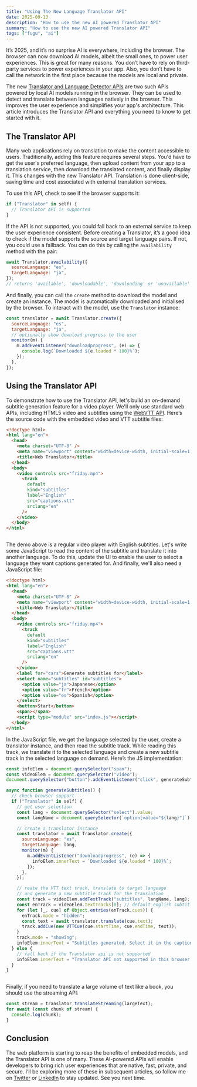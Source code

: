 ```yaml
---
title: "Using The New Language Translator API"
date: 2025-09-13
description: "How to use the new AI powered Translator API"
summary: "How to use the new AI powered Translator API"
tags: ["fugu", "ai"]
---
```


It’s 2025, and it’s no surprise AI is everywhere, including the browser. The browser can now download AI models, albeit the small ones, to power user experiences. This is great for many reasons. You don’t have to rely on third-party services to power experiences in your app. Also, you don’t have to call the network in the first place because the models are local and private.

The new [Translator and Language Detector APIs](https://developer.mozilla.org/en-US/docs/Web/API/Translator_and_Language_Detector_APIs) are two such APIs powered by local AI models running in the browser. They can be used to detect and translate between languages natively in the browser. This improves the user experience and simplifies your app's architecture. This article introduces the Translator API and everything you need to know to get started with it.

## The Translator API

Many web applications rely on translation to make the content accessible to users. Traditionally, adding this feature requires several steps. You'd have to get the user's preferred language, then upload content from your app to a translation service, then download the translated content, and finally display it. This changes with the new Translator API. Translation is done client-side, saving time and cost associated with external translation services.

To use this API, check to see if the browser supports it:

```jsx
if ("Translator" in self) {
  // Translator API is supported
}
```

If the API is not supported, you could fall back to an external service to keep the user experience consistent. Before creating a Translator, it’s a good idea to check if the model supports the source and target language pairs. If not, you could use a fallback. You can do this by calling the `availability` method with the pair:

```jsx
await Translator.availability({
  sourceLanguage: "es",
  targetLanguage: "ja",
});
// returns 'available', 'downloadable', 'downloading' or 'unavailable'
```

And finally, you can call the `create` method to download the model and create an instance. The model is automatically downloaded and initialised by the browser. To interact with the model, use the `Translator` instance:

```jsx
const translator = await Translator.create({
  sourceLanguage: "es",
  targetLanguage: "ja",
  // optionally show download progress to the user
  monitor(m) {
    m.addEventListener("downloadprogress", (e) => {
      console.log(`Downloaded ${e.loaded * 100}%`);
    });
  },
});
```

## Using the Translator API

To demonstrate how to use the Translator API, let's build an on-demand subtitle generation feature for a video player. We'll only use standard web APIs, including HTML5 video and subtitles using the [WebVTT API](https://developer.mozilla.org/en-US/docs/Web/API/WebVTT_API). Here’s the source code with the embedded video and VTT subtitle files:

```html
<!doctype html>
<html lang="en">
  <head>
    <meta charset="UTF-8" />
    <meta name="viewport" content="width=device-width, initial-scale=1.0" />
    <title>Web Translator</title>
  </head>
  <body>
    <video controls src="friday.mp4">
      <track
        default
        kind="subtitles"
        label="English"
        src="captions.vtt"
        srclang="en"
      />
    </video>
  </body>
</html>
```

 <iframe src="./demo/index1.html"  style="width: 100%; border-style: none; height: 0; overflow: hidden" onload="resizeIframe(this)"></iframe>

The demo above is a regular video player with English subtitles. Let's write some JavaScript to read the content of the subtitle and translate it into another language. To do this, update the UI to enable the user to select a language they want captions generated for. And finally, we'll also need a JavaScript file:

```html
<!doctype html>
<html lang="en">
  <head>
    <meta charset="UTF-8" />
    <meta name="viewport" content="width=device-width, initial-scale=1.0" />
    <title>Web Translator</title>
  </head>
  <body>
    <video controls src="friday.mp4">
      <track
        default
        kind="subtitles"
        label="English"
        src="captions.vtt"
        srclang="en"
      />
    </video>
    <label for="cars">Generate subtitles for</label>
    <select name="subtitles" id="subtitles">
      <option value="ja">Japanese</option>
      <option value="fr">French</option>
      <option value="es">Spanish</option>
    </select>
    <button>Start</button>
    <span></span>
    <script type="module" src="index.js"></script>
  </body>
</html>
```

In the JavaScript file, we get the language selected by the user, create a translator instance, and then read the subtitle track. While reading this track, we translate it to the selected language and create a new subtitle track in the selected language on demand. Here’s the JS implementation:

```jsx
const infoElem = document.querySelector("span");
const videoElem = document.querySelector("video");
document.querySelector("button").addEventListener("click", generateSubtitles);

async function generateSubtitles() {
  // check browser support
  if ("Translator" in self) {
    // get user selection
    const lang = document.querySelector("select").value;
    const langName = document.querySelector(`option[value="${lang}"]`).text;

    // create a translator instance
    const translator = await Translator.create({
      sourceLanguage: "es",
      targetLanguage: lang,
      monitor(m) {
        m.addEventListener("downloadprogress", (e) => {
          infoElem.innerText = `Downloaded ${e.loaded * 100}%`;
        });
      },
    });

    // reate the VTT text track, translate to target language
    // and generate a new subtitle track for the translation
    const track = videoElem.addTextTrack("subtitles", langName, lang);
    const enTrack = videoElem.textTracks[0]; // default english subtitle
    for (let [_, cue] of Object.entries(enTrack.cues)) {
      enTrack.mode = "hidden";
      const text = await translator.translate(cue.text);
      track.addCue(new VTTCue(cue.startTime, cue.endTime, text));
    }
    track.mode = "showing";
    infoElem.innerText = "Subtitles generated. Select it in the captions.";
  } else {
    // fall back if the Translator api is not supported
    infoElem.innerText = "Translator API not supported in this browser.";
  }
}
```

<script>
  function resizeIframe(obj) {
    obj.style.height = obj.contentWindow.document.documentElement.scrollHeight + 'px';
  }
</script>

 <iframe src="./demo/"  style="width: 100%; border-style: none; height: 0; overflow: hidden" onload="resizeIframe(this)"></iframe>

Finally, if you need to translate a large volume of text like a book, you should use the streaming API:

```jsx
const stream = translator.translateStreaming(largeText);
for await (const chunk of stream) {
  console.log(chunk);
}
```

## Conclusion

The web platform is starting to reap the benefits of embedded models, and the Translator API is one of many. These AI-powered APIs will enable developers to bring rich user experiences that are native, fast, private, and secure. I’ll be exploring more of these in subsequent articles, so follow me on [Twitter](https://x.com/megaconfidence) or [LinkedIn](https://www.linkedin.com/in/megaconfidence/) to stay updated. See you next time.
